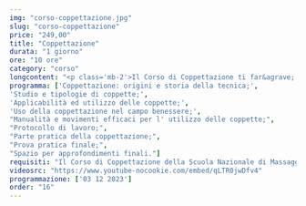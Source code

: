 ```yaml
---
img: "corso-coppettazione.jpg"
slug: "corso-coppettazione"
price: "249,00"
title: "Coppettazione"
durata: "1 giorno"
ore: "10 ore"
category: "corso"
longcontent: "<p class='mb-2'>Il Corso di Coppettazione ti far&agrave; conoscere questa antica tecnica originaria della medicina tradizionale cinese e sempre più apprezzata in occidente, che si basa sull&apos;uso di piccole coppette (di materiali e dimensioni variabili) che vengono applicate con precisione e criterio su determinate zone del corpo, creando un effetto ventosa.</p> <p>Al corso di <b>Coppettazione</b> di Tao - Scuola Nazionale di Massaggio scoprirai come usare al meglio questo strumento:</p> <ul> <li class='my-2'><b>per un beneficio generale:</b> migliora la circolazione e il sistema nervoso autonomo, depura e disintossica l&apos;organismo, rinforza il sistema immunitario;</li> <li><b>per un beneficio locale:</b> allevia il dolore, scioglie le tensioni muscolari, tonifica la pelle e i muscoli.</li> </ul> <p class='my-2'>Imparerai sia la tecnica &apos;statica&apos;, con le coppette fisse sulla pelle, sia la tecnica &apos;dinamica&apos;, con le coppette che scivolano sulla pelle oliata.</p> <p  class='mb-2'>La coppettazione è indicata per trattare le sindromi dolorose e le sindromi depressive con forte ansia, ma anche per mobilizzare i tessuti in caso di immobilizzazione prolungata.</p> <p>La coppettazione si può usare sia nel settore estetico che terapeutico, integrando i trattamenti anticellulite, decontratturanti e del sistema linfatico o fasciale, oltre a offrire numerosi vantaggi nel campo del benessere olistico.</p>"
programma: ['Coppettazione: origini e storia della tecnica;',
'Studio e tipologie di coppette;',
'Applicabilità ed utilizzo delle coppette;',
'Uso della coppettazione nel campo benessere;',
"Manualità e movimenti efficaci per l' utilizzo delle coppette;",
"Protocollo di lavoro;",
"Parte pratica della coppettazione;",
"Prova pratica finale;",
"Spazio per approfondimenti finali."]
requisiti: "Il Corso di Coppettazione della Scuola Nazionale di Massaggio Tao® è aperto a chi ha già un'esperienza di base precedente, e soprattutto una conoscenza delle tecniche occidentali del Massaggio Classico Svedese, quali sfioramenti, frizioni, impastamenti, vibrazioni e percussioni, in tutte le loro varianti."
videosrc: "https://www.youtube-nocookie.com/embed/qLTR0jwDfv4"
programmazione: ['03 12 2023']    
order: "16"
---
```

